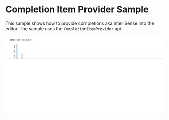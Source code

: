 # Completion Item Provider Sample

This sample shows how to provide completions aka IntelliSense into the editor. The sample uses the `CompletionItemProvider` api.

![Sample](demo.gif)


